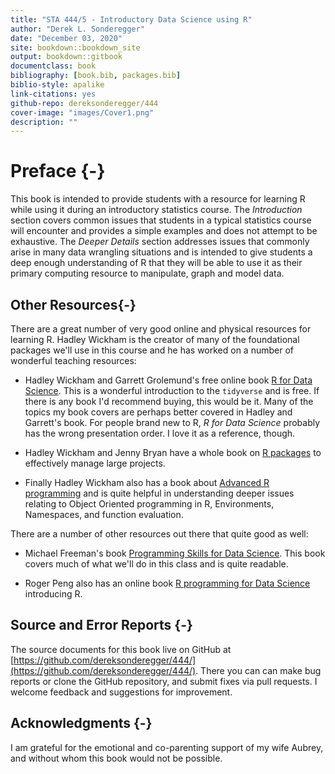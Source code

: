 ```yaml
--- 
title: "STA 444/5 - Introductory Data Science using R"
author: "Derek L. Sonderegger"
date: "December 03, 2020"
site: bookdown::bookdown_site
output: bookdown::gitbook
documentclass: book
bibliography: [book.bib, packages.bib]
biblio-style: apalike
link-citations: yes
github-repo: dereksonderegger/444
cover-image: "images/Cover1.png"
description: ""
---
```


# Preface {-}
This book is intended to provide students with a resource for learning R while 
using it during an introductory statistics course. The *Introduction* section 
covers common issues that students in a typical statistics course will encounter 
and provides a simple examples and does not attempt to be exhaustive. The 
*Deeper Details* section addresses issues that commonly arise in many data 
wrangling situations and is intended to give students a deep enough understanding 
of R that they will be able to use it as their primary computing resource to 
manipulate, graph and model data.


## Other Resources{-}
There are a great number of very good online and physical resources for learning 
R. Hadley Wickham is the creator of many of the foundational packages we'll use 
in this course and he has worked on a number of wonderful teaching resources:

* Hadley Wickham and Garrett Grolemund's free online book 
[R for Data Science](https://r4ds.had.co.nz). 
This is a wonderful introduction to the `tidyverse` and is free.  If there is 
any book I'd recommend buying, this would be it. Many of the topics my book covers 
are perhaps better covered in Hadley and Garrett's book. For people brand new to 
R, _R for Data Science_ probably has the wrong presentation order. I love it as 
a reference, though.

* Hadley Wickham and Jenny Bryan have a whole book on 
[R packages](https://r-pkgs.org) to effectively manage large projects.

* Finally Hadley Wickham also has a book about 
[Advanced R programming](https://adv-r.hadley.nz) and is quite helpful in 
understanding deeper issues relating to Object Oriented programming in R, 
Environments, Namespaces, and function evaluation.

There are a number of other resources out there that quite good as well:

* Michael Freeman's book 
[Programming Skills for Data Science](https://www.amazon.com/Programming-Skills-Data-Science-Addison-Wesley/dp/0135133106). 
This book covers much of what we'll do in this class and is quite readable.

* Roger Peng also has an online book 
[R programming for Data Science](https://bookdown.org/rdpeng/rprogdatascience/) 
introducing R.

## Source and Error Reports {-}
The source documents for this book live on GitHub at
[https://github.com/dereksonderegger/444/](https://github.com/dereksonderegger/444/).
There you can can make bug reports or clone the GitHub repository, and submit
fixes via pull requests. I welcome feedback and suggestions for improvement.


## Acknowledgments {-}
I am grateful for the emotional and co-parenting support of my wife Aubrey, and 
without whom this book would not be possible. 


